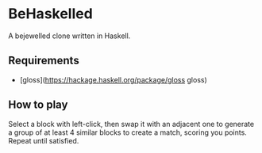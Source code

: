 # BeHaskelled
A bejewelled clone written in Haskell.

## Requirements
- [gloss](https://hackage.haskell.org/package/gloss gloss)

## How to play
Select a block with left-click, then swap it with an adjacent one to generate a group of at least 4 similar blocks to create a match, scoring you points.
Repeat until satisfied.
